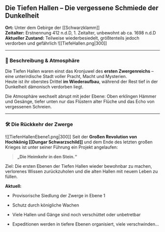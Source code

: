 ## **Die Tiefen Hallen – Die vergessene Schmiede der Dunkelheit**

**Ort:** Unter dem Gebirge der [[Schwarzklamm]]  
**Zeitalter:** Erstnennung 412 n.d.D, 1. Zeitalter, unbewohnt ab ca. 1698 n.d.D  
**Aktueller Zustand:** Teilweise wiederbesiedelt, größtenteils jedoch verdorben und gefährlich
![[TiefeHallen.png|300]]

---

### 🧱 **Beschreibung & Atmosphäre**

Die Tiefen Hallen waren einst das Kronjuwel des **ersten Zwergenreichs** – eine unterirdische Stadt voller Pracht, Macht und Mysterien.  
Heute ist ihr oberstes Drittel **im Wiederaufbau**, während der Rest tief in der Dunkelheit dämonisch verdorben liegt.

Die Atmosphäre wechselt abrupt mit jeder Ebene: Oben erklingen Hämmer und Gesänge, tiefer unten nur das Flüstern alter Flüche und das Echo von vergessenen Schreien.

---

### 🛠️ **Die Rückkehr der Zwerge**

![[TiefenHallenEbene1.png|300]]
Seit der **Großen Revolution von Hochkönig [[Dungar Schwarzschild]]** und dem Ende des letzten großen Krieges ist unter seiner Führung ein Projekt angelaufen:

> **„Die Heimkehr in den Stein.“**

Ziel: Die ersten Ebenen der Tiefen Hallen wieder bewohnbar zu machen, verlorenes Wissen zurückzuholen und die alten Hallen mit neuem Leben zu füllen.

**Aktuell:**

- Provisorische Siedlung der Zwerge in Ebene 1
    
- Schutz durch königliche Wachen
    
- Viele Hallen und Gänge sind noch verschüttet oder unbetretbar
    
- Expeditionen werden in tiefere Ebenen organisiert, viele verschwinden…